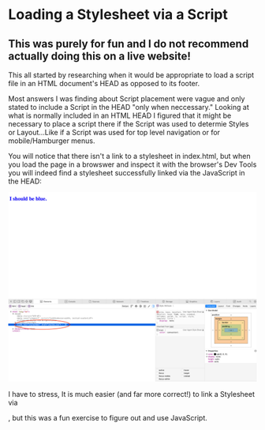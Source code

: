 # Loading a Stylesheet via a Script

## This was purely for fun and I do not recommend actually doing this on a live website!

This all started by researching when it would be appropriate to load a script file in an HTML document's HEAD as opposed to its footer.

Most answers I was finding about Script placement were vague and only stated to include a Script in the HEAD "only when neccessary." Looking at what is normally included in an HTML HEAD I figured that it might be necessary to place a script there if the Script was used to determie Styles or Layout...Like if a Script was used for top level navigation or for mobile/Hamburger menus.

You will notice that there isn't a link to a stylesheet in index.html, but when you load the page in a browswer and inspect it with the browser's Dev Tools you will indeed find a stylesheet successfully linked via the JavaScript in the HEAD:

![screenshot of index.html with Dev Tools](images/dev-tools-inspect.jpg)

I have to stress, It is much easier (and far more correct!) to link a Stylesheet via 
<link rel="stylesheet" href="styles.css">, but this was a fun exercise to figure out and use JavaScript.

